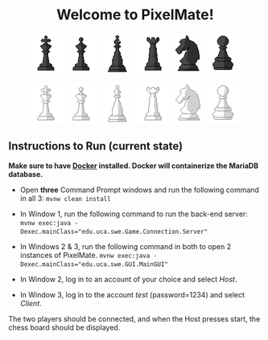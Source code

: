 <h1 align="center">
  Welcome to PixelMate!
</h1>

<p align="center">
  <img src="src/main/java/edu/uca/swe/Icons/king_black.png">
  <img src="src/main/java/edu/uca/swe/Icons/queen_black.png">
  <img src="src/main/java/edu/uca/swe/Icons/bishop_black.png">
  <img src="src/main/java/edu/uca/swe/Icons/rook_black.png">
  <img src="src/main/java/edu/uca/swe/Icons/knight_black.png">
  <img src="src/main/java/edu/uca/swe/Icons/pawn_black.png">
</p>

<p align="center">
  <img src="src/main/java/edu/uca/swe/Icons/king_white.png">
  <img src="src/main/java/edu/uca/swe/Icons/queen_white.png">
  <img src="src/main/java/edu/uca/swe/Icons/bishop_white.png">
  <img src="src/main/java/edu/uca/swe/Icons/rook_white.png">
  <img src="src/main/java/edu/uca/swe/Icons/knight_white.png">
  <img src="src/main/java/edu/uca/swe/Icons/pawn_white.png">
</p>

## Instructions to Run (current state)

**Make sure to have [Docker](https://www.docker.com/get-started/) installed. Docker will containerize the MariaDB database.**

- Open **three** Command Prompt windows and run the following command in all 3:
`mvnw clean install`

- In Window 1, run the following command to run the back-end server:
`mvnw exec:java -Dexec.mainClass="edu.uca.swe.Game.Connection.Server"`

- In Windows 2 & 3, run the following command in both to open 2 instances of PixelMate.
`mvnw exec:java -Dexec.mainClass="edu.uca.swe.GUI.MainGUI"`

- In Window 2, log in to an account of your choice and select *Host*.

- In Window 3, log in to the account *test* (password=1234) and select *Client*.

The two players should be connected, and when the Host presses start, the chess board should be displayed.
